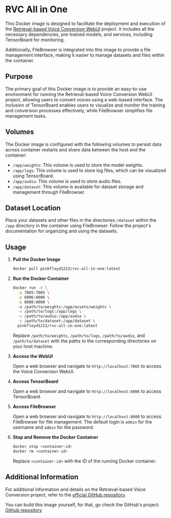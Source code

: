 # RVC All in One

This Docker image is designed to facilitate the deployment and execution of the [Retrieval-based Voice Conversion WebUI](https://github.com/RVC-Project/Retrieval-based-Voice-Conversion-WebUI) project. It includes all the necessary dependencies, pre-trained models, and services, including TensorBoard for monitoring.

Additionally, FileBrowser is integrated into this image to provide a file management interface, making it easier to manage datasets and files within the container.

## Purpose

The primary goal of this Docker image is to provide an easy-to-use environment for running the Retrieval-based Voice Conversion WebUI project, allowing users to convert voices using a web-based interface. The inclusion of TensorBoard enables users to visualize and monitor the training and conversion processes effectively, while FileBrowser simplifies file management tasks.

## Volumes

The Docker image is configured with the following volumes to persist data across container restarts and share data between the host and the container:

- `/app/weights`: This volume is used to store the model weights.
- `/app/logs`: This volume is used to store log files, which can be visualized using TensorBoard.
- `/app/audio`: This volume is used to store audio files.
- `/app/dataset`: This volume is available for dataset storage and management through FileBrowser.

## Dataset Location

Place your datasets and other files in the directories `/dataset` within the `/app` directory in the container using FileBrowser. Follow the project's documentation for organizing and using the datasets.

## Usage

1. **Pull the Docker Image**

   ```sh
   docker pull pinkfloyd1213/rvc-all-in-one:latest
   ```

2. **Run the Docker Container**

   ```sh
   docker run -d \
     -p 7865:7865 \
     -p 6006:6006 \
     -p 8080:8080 \ 
     -v /path/to/weights:/app/assets/weights \
     -v /path/to/logs:/app/logs \
     -v /path/to/audio:/app/audio \
     -v /path/to/dataset:/app/dataset \
     pinkfloyd1213/rvc-all-in-one:latest
   ```

   Replace `/path/to/weights`, `/path/to/logs`, `/path/to/audio`, and `/path/to/dataset` with the paths to the corresponding directories on your host machine.

3. **Access the WebUI**

   Open a web browser and navigate to `http://localhost:7865` to access the Voice Conversion WebUI.

4. **Access TensorBoard**

   Open a web browser and navigate to `http://localhost:6006` to access TensorBoard.

5. **Access FileBrowser**

   Open a web browser and navigate to `http://localhost:8080` to access FileBrowser for file management. The default login is `admin` for the username and `admin` for the password.

6. **Stop and Remove the Docker Container**

   ```sh
   docker stop <container-id>
   docker rm <container-id>
   ```

   Replace `<container-id>` with the ID of the running Docker container.

## Additional Information

For additional information and details on the Retrieval-based Voice Conversion project, refer to the [official GitHub repository](https://github.com/RVC-Project/Retrieval-based-Voice-Conversion-WebUI).

You can build this image yourself, for that, go check the GitHub's project: [Github repository](https://github.com/PinkFloyd1213/RVC-All-In-One)
